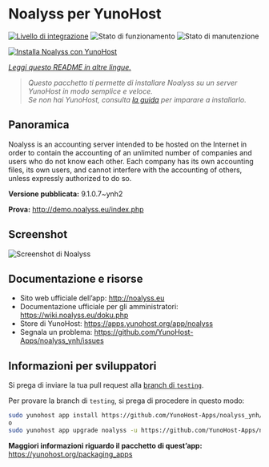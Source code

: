 <!--
N.B.: Questo README è stato automaticamente generato da <https://github.com/YunoHost/apps/tree/master/tools/readme_generator>
NON DEVE essere modificato manualmente.
-->

# Noalyss per YunoHost

[![Livello di integrazione](https://dash.yunohost.org/integration/noalyss.svg)](https://dash.yunohost.org/appci/app/noalyss) ![Stato di funzionamento](https://ci-apps.yunohost.org/ci/badges/noalyss.status.svg) ![Stato di manutenzione](https://ci-apps.yunohost.org/ci/badges/noalyss.maintain.svg)

[![Installa Noalyss con YunoHost](https://install-app.yunohost.org/install-with-yunohost.svg)](https://install-app.yunohost.org/?app=noalyss)

*[Leggi questo README in altre lingue.](./ALL_README.md)*

> *Questo pacchetto ti permette di installare Noalyss su un server YunoHost in modo semplice e veloce.*  
> *Se non hai YunoHost, consulta [la guida](https://yunohost.org/install) per imparare a installarlo.*

## Panoramica

Noalyss is an accounting server intended to be hosted on the Internet in order to contain the accounting of an unlimited number of companies and users who do not know each other. Each company has its own accounting files, its own users, and cannot interfere with the accounting of others, unless expressly authorized to do so.

**Versione pubblicata:** 9.1.0.7~ynh2

**Prova:** <http://demo.noalyss.eu/index.php>

## Screenshot

![Screenshot di Noalyss](./doc/screenshots/Sélection_099_0.png)

## Documentazione e risorse

- Sito web ufficiale dell’app: <http://noalyss.eu>
- Documentazione ufficiale per gli amministratori: <https://wiki.noalyss.eu/doku.php>
- Store di YunoHost: <https://apps.yunohost.org/app/noalyss>
- Segnala un problema: <https://github.com/YunoHost-Apps/noalyss_ynh/issues>

## Informazioni per sviluppatori

Si prega di inviare la tua pull request alla [branch di `testing`](https://github.com/YunoHost-Apps/noalyss_ynh/tree/testing).

Per provare la branch di `testing`, si prega di procedere in questo modo:

```bash
sudo yunohost app install https://github.com/YunoHost-Apps/noalyss_ynh/tree/testing --debug
o
sudo yunohost app upgrade noalyss -u https://github.com/YunoHost-Apps/noalyss_ynh/tree/testing --debug
```

**Maggiori informazioni riguardo il pacchetto di quest’app:** <https://yunohost.org/packaging_apps>
